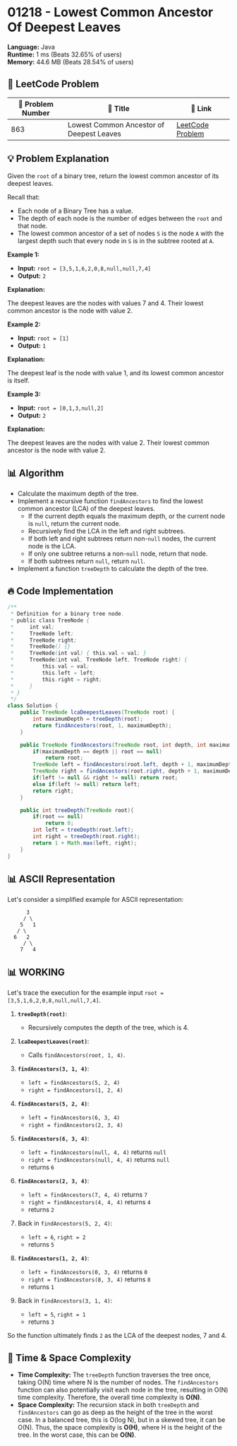 # 01218 - Lowest Common Ancestor Of Deepest Leaves
    
**Language:** Java  
**Runtime:** 1 ms (Beats 32.65% of users)  
**Memory:** 44.6 MB (Beats 28.54% of users)  

## 📝 **LeetCode Problem**
| 🔢 Problem Number | 📌 Title                        | 🔗 Link                                                                                                |
| ------------------ | ------------------------------- | ----------------------------------------------------------------------------------------------------- |
| 863                | Lowest Common Ancestor of Deepest Leaves | [LeetCode Problem](https://leetcode.com/problems/lowest-common-ancestor-of-deepest-leaves/) |

## 💡 **Problem Explanation**

Given the `root` of a binary tree, return the lowest common ancestor of its deepest leaves.

Recall that:

*   Each node of a Binary Tree has a value.
*   The depth of each node is the number of edges between the `root` and that node.
*   The lowest common ancestor of a set of nodes `S` is the node `A` with the largest depth such that every node in `S` is in the subtree rooted at `A`.

**Example 1:**

*   **Input:** `root = [3,5,1,6,2,0,8,null,null,7,4]`
*   **Output:** `2`

**Explanation:**

The deepest leaves are the nodes with values 7 and 4. Their lowest common ancestor is the node with value 2.

**Example 2:**

*   **Input:** `root = [1]`
*   **Output:** `1`

**Explanation:**

The deepest leaf is the node with value 1, and its lowest common ancestor is itself.

**Example 3:**

*   **Input:** `root = [0,1,3,null,2]`
*   **Output:** `2`

**Explanation:**

The deepest leaves are the nodes with value 2. Their lowest common ancestor is the node with value 2.

## 📊 **Algorithm**

*   Calculate the maximum depth of the tree.
*   Implement a recursive function `findAncestors` to find the lowest common ancestor (LCA) of the deepest leaves.
    *   If the current depth equals the maximum depth, or the current node is `null`, return the current node.
    *   Recursively find the LCA in the left and right subtrees.
    *   If both left and right subtrees return non-`null` nodes, the current node is the LCA.
    *   If only one subtree returns a non-`null` node, return that node.
    *   If both subtrees return `null`, return `null`.
*   Implement a function `treeDepth` to calculate the depth of the tree.

## 🔥 **Code Implementation**

```java
/**
 * Definition for a binary tree node.
 * public class TreeNode {
 *     int val;
 *     TreeNode left;
 *     TreeNode right;
 *     TreeNode() {}
 *     TreeNode(int val) { this.val = val; }
 *     TreeNode(int val, TreeNode left, TreeNode right) {
 *         this.val = val;
 *         this.left = left;
 *         this.right = right;
 *     }
 * }
 */
class Solution {
    public TreeNode lcaDeepestLeaves(TreeNode root) {
        int maximumDepth = treeDepth(root);
        return findAncestors(root, 1, maximumDepth);
    }

    public TreeNode findAncestors(TreeNode root, int depth, int maximumDepth){
        if(maximumDepth == depth || root == null)
            return root;
        TreeNode left = findAncestors(root.left, depth + 1, maximumDepth);
        TreeNode right = findAncestors(root.right, depth + 1, maximumDepth);
        if(left != null && right != null) return root;
        else if(left != null) return left;
        return right;
    }

    public int treeDepth(TreeNode root){
        if(root == null)
            return 0;
        int left = treeDepth(root.left);
        int right = treeDepth(root.right);
        return 1 + Math.max(left, right);
    }
}
```

## 📊 **ASCII Representation**

Let's consider a simplified example for ASCII representation:

```
      3
     / \
    5   1
   / \
  6   2
     / \
    7   4
```

## 📊 **WORKING**

Let's trace the execution for the example input `root = [3,5,1,6,2,0,8,null,null,7,4]`.

1.  **`treeDepth(root)`**:
    *   Recursively computes the depth of the tree, which is 4.

2.  **`lcaDeepestLeaves(root)`**:
    *   Calls `findAncestors(root, 1, 4)`.

3.  **`findAncestors(3, 1, 4)`**:
    *   `left = findAncestors(5, 2, 4)`
    *   `right = findAncestors(1, 2, 4)`

4.  **`findAncestors(5, 2, 4)`**:
    *   `left = findAncestors(6, 3, 4)`
    *   `right = findAncestors(2, 3, 4)`

5.  **`findAncestors(6, 3, 4)`**:
    *   `left = findAncestors(null, 4, 4)` returns `null`
    *   `right = findAncestors(null, 4, 4)` returns `null`
    *   returns `6`

6.  **`findAncestors(2, 3, 4)`**:
    *   `left = findAncestors(7, 4, 4)` returns `7`
    *   `right = findAncestors(4, 4, 4)` returns `4`
    *   returns `2`

7.  Back in `findAncestors(5, 2, 4)`:
    *   `left = 6`, `right = 2`
    *   returns `5`

8.  **`findAncestors(1, 2, 4)`**:
    *   `left = findAncestors(0, 3, 4)` returns `0`
    *   `right = findAncestors(8, 3, 4)` returns `8`
    *   returns `1`

9.  Back in `findAncestors(3, 1, 4)`:
    *   `left = 5`, `right = 1`
    *   returns `3`

So the function ultimately finds `2` as the LCA of the deepest nodes, 7 and 4.

## 🚀 **Time & Space Complexity**

*   **Time Complexity:** The `treeDepth` function traverses the tree once, taking O(N) time where N is the number of nodes. The `findAncestors` function can also potentially visit each node in the tree, resulting in O(N) time complexity. Therefore, the overall time complexity is **O(N)**.
*   **Space Complexity:** The recursion stack in both `treeDepth` and `findAncestors` can go as deep as the height of the tree in the worst case. In a balanced tree, this is O(log N), but in a skewed tree, it can be O(N). Thus, the space complexity is **O(H)**, where H is the height of the tree. In the worst case, this can be **O(N)**.
    